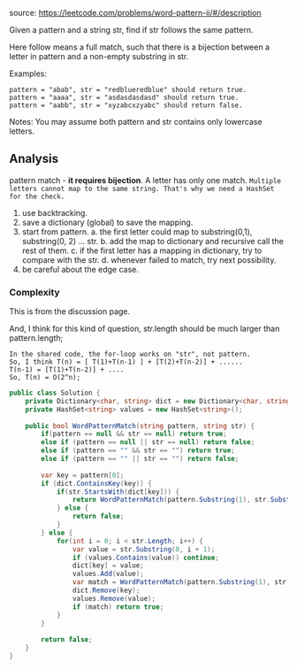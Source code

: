 source: https://leetcode.com/problems/word-pattern-ii/#/description

Given a pattern and a string str, find if str follows the same pattern.

Here follow means a full match, such that there is a bijection between a letter in pattern and a non-empty substring in str.

Examples:
```
pattern = "abab", str = "redblueredblue" should return true.
pattern = "aaaa", str = "asdasdasdasd" should return true.
pattern = "aabb", str = "xyzabcxzyabc" should return false.
```

Notes: You may assume both pattern and str contains only lowercase letters.

## Analysis
pattern match - **it requires bijection**. A letter has only one match. `Multiple letters cannot map to the same string.
That's why we need a HashSet for the check.`

1. use backtracking.
2. save a dictionary (global) to save the mapping.
3. start from pattern. 
    a. the first letter could map to substring(0,1), substring(0, 2) ... str.
    b. add the map to dictionary and recursive call the rest of them.
    c. if the first letter has a mapping in dictionary, try to compare with the str. 
    d. whenever failed to match, try next possibility. 
4. be careful about the edge case.

### Complexity
This is from the discussion page.

And, I think for this kind of question, str.length should be much larger than pattern.length;
```
In the shared code, the for-loop works on "str", not pattern.
So, I think T(n) = [ T(1)+T(n-1) ] + [T(2)+T(n-2)] + ......
T(n-1) = [T(1)+T(n-2)] + ....
So, T(n) = O(2^n);
```

```c#
public class Solution {
    private Dictionary<char, string> dict = new Dictionary<char, string>();
    private HashSet<string> values = new HashSet<string>();
    
    public bool WordPatternMatch(string pattern, string str) {
        if(pattern == null && str == null) return true;
        else if (pattern == null || str == null) return false;
        else if (pattern == "" && str == "") return true;
        else if (pattern == "" || str == "") return false;
        
        var key = pattern[0];
        if (dict.ContainsKey(key)) {
            if(str.StartsWith(dict[key])) {
                return WordPatternMatch(pattern.Substring(1), str.Substring(dict[key].Length));
            } else {
                return false;
            }
        } else {
            for(int i = 0; i < str.Length; i++) {
                var value = str.Substring(0, i + 1);
                if (values.Contains(value)) continue;
                dict[key] = value;
                values.Add(value);
                var match = WordPatternMatch(pattern.Substring(1), str.Substring(i + 1));
                dict.Remove(key);
                values.Remove(value);
                if (match) return true;
            }
        }
        
        return false;
    }
}
```
